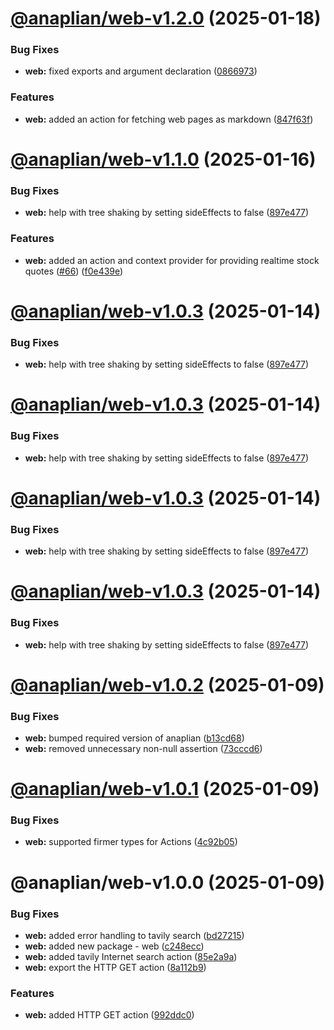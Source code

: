 # [@anaplian/web-v1.2.0](https://github.com/anaplian-io/anaplian/compare/@anaplian/web-v1.1.0...@anaplian/web-v1.2.0) (2025-01-18)


### Bug Fixes

* **web:** fixed exports and argument declaration ([0866973](https://github.com/anaplian-io/anaplian/commit/0866973cafb0b3165661078d42502dbfd2bf1b38))


### Features

* **web:** added an action for fetching web pages as markdown ([847f63f](https://github.com/anaplian-io/anaplian/commit/847f63fc8c8203c7a5fb5ee7306964ccf7211464))

# [@anaplian/web-v1.1.0](https://github.com/anaplian-io/anaplian/compare/@anaplian/web-v1.0.2...@anaplian/web-v1.1.0) (2025-01-16)


### Bug Fixes

* **web:** help with tree shaking by setting sideEffects to false ([897e477](https://github.com/anaplian-io/anaplian/commit/897e477bf3d8bc1c4287da59916a641657962d42))


### Features

* **web:** added an action and context provider for providing realtime stock quotes ([#66](https://github.com/anaplian-io/anaplian/issues/66)) ([f0e439e](https://github.com/anaplian-io/anaplian/commit/f0e439e1492e82807e9b07ca875ebc0967f46714))

# [@anaplian/web-v1.0.3](https://github.com/anaplian-io/anaplian/compare/@anaplian/web-v1.0.2...@anaplian/web-v1.0.3) (2025-01-14)


### Bug Fixes

* **web:** help with tree shaking by setting sideEffects to false ([897e477](https://github.com/anaplian-io/anaplian/commit/897e477bf3d8bc1c4287da59916a641657962d42))

# [@anaplian/web-v1.0.3](https://github.com/anaplian-io/anaplian/compare/@anaplian/web-v1.0.2...@anaplian/web-v1.0.3) (2025-01-14)


### Bug Fixes

* **web:** help with tree shaking by setting sideEffects to false ([897e477](https://github.com/anaplian-io/anaplian/commit/897e477bf3d8bc1c4287da59916a641657962d42))

# [@anaplian/web-v1.0.3](https://github.com/anaplian-io/anaplian/compare/@anaplian/web-v1.0.2...@anaplian/web-v1.0.3) (2025-01-14)


### Bug Fixes

* **web:** help with tree shaking by setting sideEffects to false ([897e477](https://github.com/anaplian-io/anaplian/commit/897e477bf3d8bc1c4287da59916a641657962d42))

# [@anaplian/web-v1.0.3](https://github.com/anaplian-io/anaplian/compare/@anaplian/web-v1.0.2...@anaplian/web-v1.0.3) (2025-01-14)


### Bug Fixes

* **web:** help with tree shaking by setting sideEffects to false ([897e477](https://github.com/anaplian-io/anaplian/commit/897e477bf3d8bc1c4287da59916a641657962d42))

# [@anaplian/web-v1.0.2](https://github.com/anaplian-io/anaplian/compare/@anaplian/web-v1.0.1...@anaplian/web-v1.0.2) (2025-01-09)


### Bug Fixes

* **web:** bumped required version of anaplian ([b13cd68](https://github.com/anaplian-io/anaplian/commit/b13cd68206cbd945b9ac20776c5f341ccf6d9a70))
* **web:** removed unnecessary non-null assertion ([73cccd6](https://github.com/anaplian-io/anaplian/commit/73cccd615dc403490da8d986c9667874c7b26aef))

# [@anaplian/web-v1.0.1](https://github.com/anaplian-io/anaplian/compare/@anaplian/web-v1.0.0...@anaplian/web-v1.0.1) (2025-01-09)


### Bug Fixes

* **web:** supported firmer types for Actions ([4c92b05](https://github.com/anaplian-io/anaplian/commit/4c92b05826d905c6bf51ff84561e9ff2206f2fe5))

# @anaplian/web-v1.0.0 (2025-01-09)


### Bug Fixes

* **web:** added error handling to tavily search ([bd27215](https://github.com/anaplian-io/anaplian/commit/bd27215b9b76573f5d0e8bcb6a2e2b25a362ffd0))
* **web:** added new package - web ([c248ecc](https://github.com/anaplian-io/anaplian/commit/c248eccb159f16a9d450e721de0fcc5bf128eb40))
* **web:** added tavily Internet search action ([85e2a9a](https://github.com/anaplian-io/anaplian/commit/85e2a9a2504ff0c6140d30926048aa2690722dd9))
* **web:** export the HTTP GET action ([8a112b9](https://github.com/anaplian-io/anaplian/commit/8a112b948882e89557725bcf863cc33cde7a30fd))


### Features

* **web:** added HTTP GET action ([992ddc0](https://github.com/anaplian-io/anaplian/commit/992ddc04487fa2e2550aef72315a60819d460dc3))
